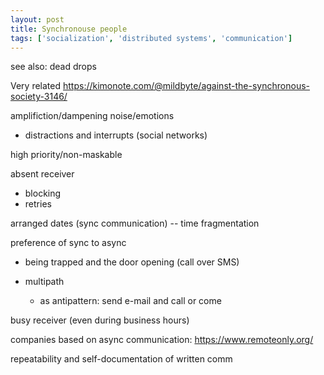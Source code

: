 ```yaml
---
layout: post
title: Synchronouse people
tags: ['socialization', 'distributed systems', 'communication']
---
```



see also: dead drops

Very related
https://kimonote.com/@mildbyte/against-the-synchronous-society-3146/

amplifiction/dampening noise/emotions

- distractions and interrupts (social networks)

high priority/non-maskable

absent receiver
- blocking
- retries

arranged dates (sync communication) -- time fragmentation

preference of sync to async
- being trapped and the door opening (call over SMS)

- multipath
  - as antipattern: send e-mail and call or come

busy receiver (even during business hours)

companies based on async communication: https://www.remoteonly.org/

repeatability and self-documentation of written comm
